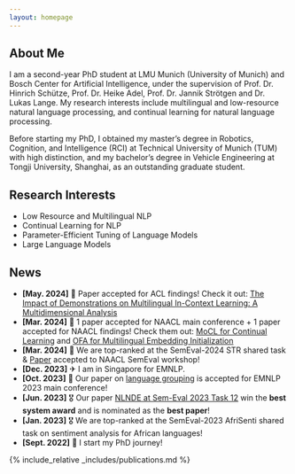 ```yaml
---
layout: homepage
---
```


## About Me

I am a second-year PhD student at LMU Munich (University of Munich) and Bosch Center for Artificial Intelligence, under the supervision of Prof. Dr. Hinrich Schütze, Prof. Dr. Heike Adel, Prof. Dr. Jannik Strötgen and Dr. Lukas Lange. My research interests include multilingual and low-resource natural language processing, and continual learning for natural language processing.

Before starting my PhD, I obtained my master’s degree in Robotics, Cognition, and Intelligence (RCI) at Technical University of Munich (TUM) with high distinction, and my bachelor’s degree in Vehicle Engineering at Tongji University, Shanghai, as an outstanding graduate student.

## Research Interests

- Low Resource and Multilingual NLP
- Continual Learning for NLP
- Parameter-Efficient Tuning of Language Models
- Large Language Models

## News
- **[May. 2024]** 🎉 Paper accepted for ACL findings! Check it out: [The Impact of Demonstrations on Multilingual In-Context Learning: A Multidimensional Analysis](https://arxiv.org/abs/2402.12976)
- **[Mar. 2024]** 🎉 1 paper accepted for NAACL main conference + 1 paper accepted for NAACL findings! Check them out: [MoCL for Continual Learning](https://arxiv.org/abs/2404.00790) and [OFA for Multilingual Embedding Initialization](https://arxiv.org/abs/2311.08849)
- **[Mar. 2024]** 🎉 We are top-ranked at the SemEval-2024 STR shared task & [Paper](https://arxiv.org/abs/2404.01490) accepted to NAACL SemEval workshop!
- **[Dec. 2023]** ✈ I am in Singapore for EMNLP.
- **[Oct. 2023]** 🎉 Our paper on [language grouping](https://aclanthology.org/2023.emnlp-main.282/) is accepted for EMNLP 2023 main conference!
- **[Jun. 2023]** 🎖 Our paper [NLNDE at Sem-Eval 2023 Task 12](https://aclanthology.org/2023.semeval-1.68/) win the **best system award** and is nominated as the **best paper**!
- **[Jan. 2023]** 🎖 We are top-ranked at the SemEval-2023 AfriSenti shared task on sentiment analysis for African languages!
- **[Sept. 2022]** 📍 I start my PhD journey!

{% include_relative _includes/publications.md %}
